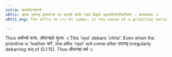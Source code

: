 ```yaml
---
sutra: ऋषभोपानहोर्ञ्यः
vRtti: ऋषभ उपानह् इत्येताभ्यां ञ्यः प्रत्ययो भवति तदर्थे विकृतेः प्रकृतादित्येतस्मिन्विषये । छस्यापवादः ॥
vRtti_eng: The affix ञ्य (+/-य) comes, in the sense of a primitive serviceable for a product, after the words '_rishabha_' and '_upanah_' denoting the products.

---
```

Thus आर्षभ्यो वत्सः, औपानह्योः मुञ्जः ॥ This '_nya_' debars '_chha_'. Even when the primitive is 'leather चर्म', the affix '_nya_' will come after उपानह् irregularly debarring अञ् of (5.1.15). Thus औपानह्यं चर्म ॥